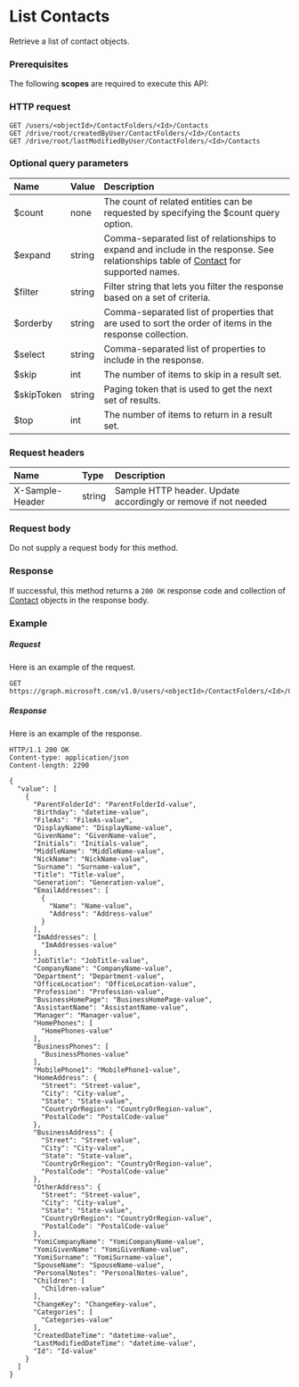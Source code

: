 # List Contacts

Retrieve a list of contact objects.
### Prerequisites
The following **scopes** are required to execute this API: 
### HTTP request
<!-- { "blockType": "ignored" } -->
```http
GET /users/<objectId>/ContactFolders/<Id>/Contacts
GET /drive/root/createdByUser/ContactFolders/<Id>/Contacts
GET /drive/root/lastModifiedByUser/ContactFolders/<Id>/Contacts
```
### Optional query parameters
|Name|Value|Description|
|:---------------|:--------|:-------|
|$count|none|The count of related entities can be requested by specifying the $count query option.|
|$expand|string|Comma-separated list of relationships to expand and include in the response. See relationships table of [Contact](../resources/contact.md) for supported names. |
|$filter|string|Filter string that lets you filter the response based on a set of criteria.|
|$orderby|string|Comma-separated list of properties that are used to sort the order of items in the response collection.|
|$select|string|Comma-separated list of properties to include in the response.|
|$skip|int|The number of items to skip in a result set.|
|$skipToken|string|Paging token that is used to get the next set of results.|
|$top|int|The number of items to return in a result set.|

### Request headers
| Name       | Type | Description|
|:-----------|:------|:----------|
| X-Sample-Header  | string  | Sample HTTP header. Update accordingly or remove if not needed|

### Request body
Do not supply a request body for this method.
### Response
If successful, this method returns a `200 OK` response code and collection of [Contact](../resources/contact.md) objects in the response body.
### Example
##### Request
Here is an example of the request.
<!-- {
  "blockType": "request",
  "name": "get_contacts"
}-->
```http
GET https://graph.microsoft.com/v1.0/users/<objectId>/ContactFolders/<Id>/Contacts
```
##### Response
Here is an example of the response.
<!-- {
  "blockType": "response",
  "truncated": false,
  "@odata.type": "microsoft.graph.contact",
  "isCollection": true
} -->
```http
HTTP/1.1 200 OK
Content-type: application/json
Content-length: 2290

{
  "value": [
    {
      "ParentFolderId": "ParentFolderId-value",
      "Birthday": "datetime-value",
      "FileAs": "FileAs-value",
      "DisplayName": "DisplayName-value",
      "GivenName": "GivenName-value",
      "Initials": "Initials-value",
      "MiddleName": "MiddleName-value",
      "NickName": "NickName-value",
      "Surname": "Surname-value",
      "Title": "Title-value",
      "Generation": "Generation-value",
      "EmailAddresses": [
        {
          "Name": "Name-value",
          "Address": "Address-value"
        }
      ],
      "ImAddresses": [
        "ImAddresses-value"
      ],
      "JobTitle": "JobTitle-value",
      "CompanyName": "CompanyName-value",
      "Department": "Department-value",
      "OfficeLocation": "OfficeLocation-value",
      "Profession": "Profession-value",
      "BusinessHomePage": "BusinessHomePage-value",
      "AssistantName": "AssistantName-value",
      "Manager": "Manager-value",
      "HomePhones": [
        "HomePhones-value"
      ],
      "BusinessPhones": [
        "BusinessPhones-value"
      ],
      "MobilePhone1": "MobilePhone1-value",
      "HomeAddress": {
        "Street": "Street-value",
        "City": "City-value",
        "State": "State-value",
        "CountryOrRegion": "CountryOrRegion-value",
        "PostalCode": "PostalCode-value"
      },
      "BusinessAddress": {
        "Street": "Street-value",
        "City": "City-value",
        "State": "State-value",
        "CountryOrRegion": "CountryOrRegion-value",
        "PostalCode": "PostalCode-value"
      },
      "OtherAddress": {
        "Street": "Street-value",
        "City": "City-value",
        "State": "State-value",
        "CountryOrRegion": "CountryOrRegion-value",
        "PostalCode": "PostalCode-value"
      },
      "YomiCompanyName": "YomiCompanyName-value",
      "YomiGivenName": "YomiGivenName-value",
      "YomiSurname": "YomiSurname-value",
      "SpouseName": "SpouseName-value",
      "PersonalNotes": "PersonalNotes-value",
      "Children": [
        "Children-value"
      ],
      "ChangeKey": "ChangeKey-value",
      "Categories": [
        "Categories-value"
      ],
      "CreatedDateTime": "datetime-value",
      "LastModifiedDateTime": "datetime-value",
      "Id": "Id-value"
    }
  ]
}
```

<!-- uuid: 8fcb5dbc-d5aa-4681-8e31-b001d5168d79
2015-10-25 14:57:30 UTC -->
<!-- {
  "type": "#page.annotation",
  "description": "List Contacts",
  "keywords": "",
  "section": "documentation",
  "tocPath": ""
}-->